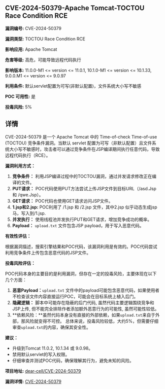 ## CVE-2024-50379-Apache Tomcat-TOCTOU Race Condition RCE

**漏洞编号:** CVE-2024-50379

**漏洞类型:** TOCTOU Race Condition RCE

**影响应用:** Apache Tomcat

**危害等级:** 高危，可能导致远程代码执行

**影响版本:** 11.0.0-M1 <= version <= 11.0.1, 10.1.0-M1 <= version <= 10.1.33, 9.0.0.M1 <= version <= 9.0.97

**利用条件:** 默认servlet配置为可写(非默认配置)，文件系统大小写不敏感

**POC 可用性:** 是

**投毒风险:** 5%

## 详情

CVE-2024-50379 是一个 Apache Tomcat 中的 Time-of-check Time-of-use (TOCTOU) 竞争条件漏洞。当默认 servlet 配置为可写（非默认配置）且文件系统大小写不敏感时，攻击者可以通过竞争条件在JSP编译期间执行任意代码，导致远程代码执行（RCE）。

**漏洞利用方式：**

1.  **竞争条件：** 利用JSP编译过程中的TOCTOU漏洞，通过并发请求修改正在编译的文件。
2.  **PUT请求：** POC代码使用PUT方法尝试上传JSP文件到目标URL（/asd.Jsp 和 /qwe.Jsp）。
3.  **GET请求：** POC代码也使用GET请求访问JSP文件。
4.  **1.jsp和2.jsp:** POC利用了 /1.jsp 和 /2.jsp 文件，其中2.jsp 似乎动态生成jsp马，写入到/1.jsp.
5.  **并发执行：** 使用线程池并发执行PUT和GET请求，增加竞争成功的概率。
6.  **Payload：**  `upload.txt` 文件包含JSP payload，用于写入恶意代码。

**有效性评估：**

根据漏洞描述，搜索引擎结果和POC代码，该漏洞利用是有效的。POC代码尝试利用竞争条件上传包含恶意代码的JSP文件。

**投毒风险评估：**

POC代码本身的主要目的是利用漏洞，但存在一定的投毒风险，主要体现在以下几个方面：

1.  **恶意Payload：**`upload.txt` 文件中的payload可能包含恶意代码，如果使用者不检查该文件内容直接运行POC，可能会在目标系统上植入后门。
2.  **隐藏逻辑：** 脚本中可能存在隐蔽的后门代码, 虽然代码主要逻辑围绕竞争和JSP上传, 但不能完全排除作者添加额外恶意行为的可能性, 虽然可能性较低。
3.  **依赖风险：**虽然代码本身没有直接的外部依赖，如果`upload.txt`来自于外部，那风险就变得不可控。
总体来说，投毒风险较低，大约5%，但需要仔细审查`upload.txt`的内容，确保其安全性。

**建议：**
* 升级到Tomcat 11.0.2, 10.1.34 或 9.0.98。
* 禁用默认servlet的写入权限。
* 仔细审查并测试POC代码，确保理解其行为，避免未知的风险。

**项目地址:** [dear-cell/CVE-2024-50379](https://github.com/dear-cell/CVE-2024-50379)

**漏洞详情:** [CVE-2024-50379](https://nvd.nist.gov/vuln/detail/CVE-2024-50379)